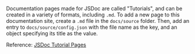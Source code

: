 <!--
SPDX-FileCopyrightText: Copyright 2022 Opal Health Informatics Group <info@opalmedapps.tld>

SPDX-License-Identifier: Apache-2.0
-->

Documentation pages made for JSDoc are called "Tutorials", and can be created in a variety of formats, including `.md`.
To add a new page to this documentation site, create a `.md` file in the `docs/source` folder.
Then, add an entry to `docs/source/config.json` with the file name as the key, and an object specifying its title
as the value.

Reference: [JSDoc Tutorial Pages](https://jsdoc.app/about-tutorials.html)
